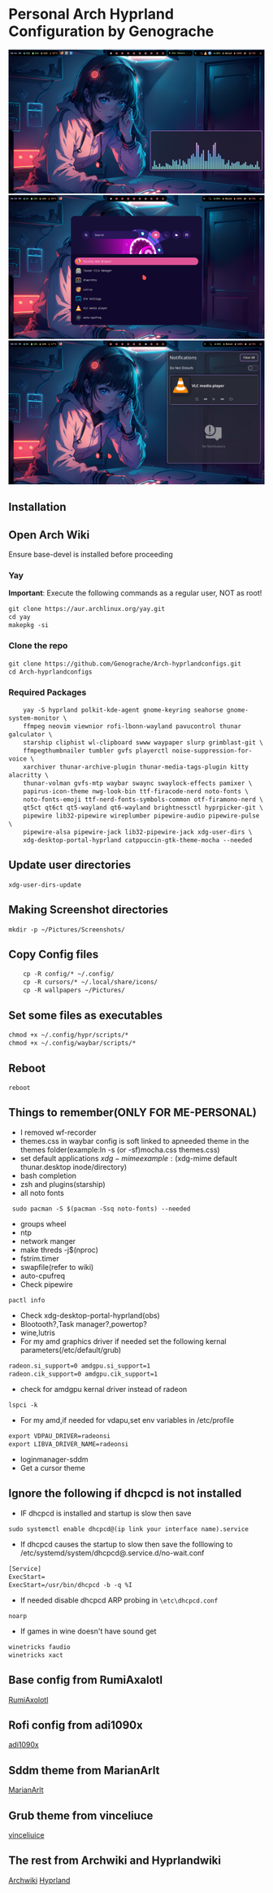 # Personal Arch Hyprland Configuration by Genograche

![Screenshot](https://github.com/Genograche/Arch-hyprlandconfigs/raw/main/preview/hyprland.png)
![Screenshot](https://github.com/Genograche/Arch-hyprlandconfigs/raw/main/preview/hyprland-rofi.png)
![Screenshot](https://github.com/Genograche/Arch-hyprlandconfigs/raw/main/preview/hyprland-notify.png)
## Installation
## Open Arch Wiki
Ensure base-devel is installed before proceeding

### Yay

**Important**: Execute the following commands as a regular user, NOT as root!

```
git clone https://aur.archlinux.org/yay.git
cd yay
makepkg -si
```
### Clone the repo

```
git clone https://github.com/Genograche/Arch-hyprlandconfigs.git
cd Arch-hyprlandconfigs
```
### Required Packages

```
    yay -S hyprland polkit-kde-agent gnome-keyring seahorse gnome-system-monitor \
    ffmpeg neovim viewnior rofi-lbonn-wayland pavucontrol thunar galculator \
    starship cliphist wl-clipboard swww waypaper slurp grimblast-git \
    ffmpegthumbnailer tumbler gvfs playerctl noise-suppression-for-voice \
    xarchiver thunar-archive-plugin thunar-media-tags-plugin kitty alacritty \
    thunar-volman gvfs-mtp waybar swaync swaylock-effects pamixer \
    papirus-icon-theme nwg-look-bin ttf-firacode-nerd noto-fonts \
    noto-fonts-emoji ttf-nerd-fonts-symbols-common otf-firamono-nerd \
    qt5ct qt6ct qt5-wayland qt6-wayland brightnessctl hyprpicker-git \
    pipewire lib32-pipewire wireplumber pipewire-audio pipewire-pulse \
    pipewire-alsa pipewire-jack lib32-pipewire-jack xdg-user-dirs \
    xdg-desktop-portal-hyprland catppuccin-gtk-theme-mocha --needed
```
## Update user directories
```
xdg-user-dirs-update
```
## Making Screenshot directories
```
mkdir -p ~/Pictures/Screenshots/
```
## Copy Config files
```
    cp -R config/* ~/.config/
    cp -R cursors/* ~/.local/share/icons/
    cp -R wallpapers ~/Pictures/
```

## Set some files as executables
```
chmod +x ~/.config/hypr/scripts/*
chmod +x ~/.config/waybar/scripts/*
```

## Reboot
```
reboot
```

## Things to remember(ONLY FOR ME-PERSONAL)
- I removed wf-recorder
- themes.css in waybar config is soft linked to apneeded theme in the themes folder(example:ln -s (or -sf)mocha.css themes.css)
- set default applications $xdg-mime example:($xdg-mime default thunar.desktop inode/directory)
- bash completion
- zsh and plugins(starship)
- all noto fonts
```
 sudo pacman -S $(pacman -Ssq noto-fonts) --needed
```
- groups wheel
- ntp
- network manger
- make threds -j$(nproc)
- fstrim.timer
- swapfile(refer to wiki)
- auto-cpufreq
- Check pipewire
```
pactl info
```
- Check xdg-desktop-portal-hyprland(obs)
- Blootooth?,Task manager?,powertop?
- wine,lutris
- For my amd graphics driver if needed set the following kernal parameters(/etc/default/grub)
```
radeon.si_support=0 amdgpu.si_support=1
radeon.cik_support=0 amdgpu.cik_support=1
```
- check for amdgpu kernal driver instead of radeon
```
lspci -k
```
- For my amd,if needed for vdapu,set env variables in /etc/profile
```
export VDPAU_DRIVER=radeonsi
export LIBVA_DRIVER_NAME=radeonsi
```
- loginmanager-sddm
- Get a cursor theme

## Ignore the following if dhcpcd is not installed

- IF dhcpcd is installed and startup is slow then save
```
sudo systemctl enable dhcpcd@(ip link your interface name).service
```

- If dhcpcd causes the startup to slow then save the folllowing to /etc/systemd/system/dhcpcd@.service.d/no-wait.conf

```
[Service]
ExecStart=
ExecStart=/usr/bin/dhcpcd -b -q %I
```
- If needed disable dhcpcd ARP probing in ```\etc\dhcpcd.conf```
```
noarp
```
- If games in wine doesn't have sound get
```
winetricks faudio
winetricks xact
```

## Base config from RumiAxalotl
[RumiAxolotl](https://github.com/RumiAxolotl)
## Rofi config from adi1090x
[adi1090x](https://github.com/adi1090x)
## Sddm theme from MarianArlt 
[MarianArlt](https://github.com/MarianArlt)
## Grub theme from vinceliuce 
[vinceliuice](https://github.com/vinceliuice)
## The rest from Archwiki and Hyprlandwiki
[Archwiki](https://wiki.archlinux.org/)
[Hyprland](https://wiki.hyprland.org/)
